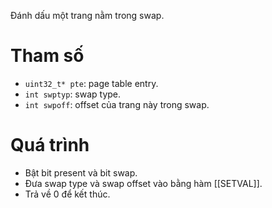 Đánh dấu một trang nằm trong swap.
# Tham số
- `uint32_t* pte`: page table entry.
- `int swptyp`: swap type.
- `int swpoff`: offset của trang này trong swap.
# Quá trình
- Bật bit present và bit swap.
- Đưa swap type và swap offset vào bằng hàm [[SETVAL]].
- Trả về 0 để kết thúc.